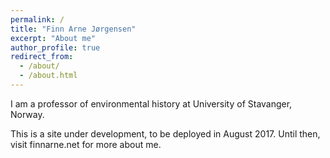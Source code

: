 ```yaml
---
permalink: /
title: "Finn Arne Jørgensen"
excerpt: "About me"
author_profile: true
redirect_from: 
  - /about/
  - /about.html
---
```


I am a professor of environmental history at University of Stavanger, Norway. 

This is a site under development, to be deployed in August 2017. Until then, visit finnarne.net for more about me. 